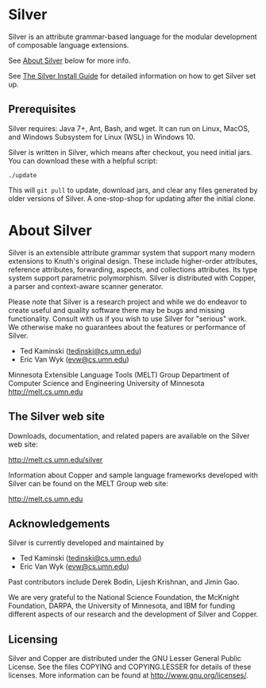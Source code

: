 # Silver

Silver is an attribute grammar-based language for the modular development of composable language extensions.

See [About Silver](#about-silver) below for more info.

See [The Silver Install Guide](http://melt.cs.umn.edu/silver/install-guide) for detailed information on how to get Silver set up.

## Prerequisites

Silver requires: Java 7+, Ant, Bash, and wget. It can run on Linux, MacOS, and Windows Subsystem for Linux (WSL) in Windows 10.

Silver is written in Silver, which means after checkout, you need initial jars. You can download these with a helpful script:

```
./update
```

This will `git pull` to update, download jars, and clear any files generated by older versions of Silver.
A one-stop-shop for updating after the initial clone.


# About Silver

Silver is an extensible attribute grammar system that support many
modern extensions to Knuth's original design.  These include
higher-order attributes, reference attributes, forwarding, aspects,
and collections attributes.  Its type system support parametric
polymorphism.  Silver is distributed with Copper, a parser and
context-aware scanner generator.

Please note that Silver is a research project and while we do endeavor
to create useful and quality software there may be bugs and missing
functionality.  Consult with us if you wish to use Silver for
"serious" work.  We otherwise make no guarantees about the features or
performance of Silver.

* Ted Kaminski  (tedinski@cs.umn.edu)
* Eric Van Wyk  (evw@cs.umn.edu)

Minnesota Extensible Language Tools (MELT) Group
Department of Computer Science and Engineering
University of Minnesota
http://melt.cs.umn.edu


## The Silver web site

Downloads, documentation, and related papers are available on the
Silver web site: 

http://melt.cs.umn.edu/silver

Information about Copper and sample language frameworks developed with
Silver can be found on the MELT Group web site:

http://melt.cs.umn.edu


## Acknowledgements

Silver is currently developed and maintained by

* Ted Kaminski  (tedinski@cs.umn.edu)
* Eric Van Wyk  (evw@cs.umn.edu)

Past contributors include Derek Bodin, Lijesh Krishnan, and Jimin Gao.

We are very grateful to the National Science Foundation, the McKnight
Foundation, DARPA, the University of Minnesota, and IBM for funding
different aspects of our research and the development of Silver and
Copper. 


## Licensing

Silver and Copper are distributed under the GNU Lesser General Public
License.  See the files COPYING and COPYING.LESSER for details of
these licenses.  More information can be found at
http://www.gnu.org/licenses/.


